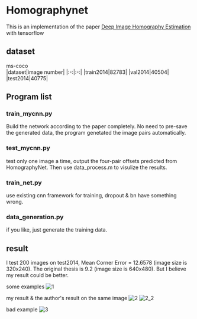 # Homographynet
This is an implementation of the paper [Deep Image Homography Estimation](https://arxiv.org/pdf/1606.03798.pdf) with tensorflow

## dataset
ms-coco  
|dataset|image number|
|:-:|:-:|
|train2014|82783|
|val2014|40504|
|test2014|40775|

## Program list
### train_mycnn.py
Build the network according to the paper completely. No need to pre-save the generated data, the program genetated the image pairs automatically.  

### test_mycnn.py
test only one image a time, output the four-pair offsets predicted from HomographyNet. Then use data_process.m to visulize the results.  

### train_net.py
use existing cnn framework for training, dropout & bn have something wrong.  

### data_generation.py
if you like, just generate the training data.

## result
I test 200 images on test2014, Mean Corner Error = 12.6578 (image size is 320x240). The original thesis is 9.2 (image size is 640x480). But I believe my result could be better.  

some examples
![1](http://i1.piimg.com/567571/490315a068fd15bd.png)

my result & the author's result on the same image
![2](http://i1.piimg.com/567571/e822ab2e728f381b.png)
![2_2](http://i4.buimg.com/567571/3b9f54d83c67248a.png)

bad example
![3](http://i4.buimg.com/567571/3904cd85018bcff9.png)